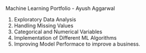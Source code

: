 Machine Learning Portfolio - Ayush Aggarwal
1. Exploratory Data Analysis
2. Handling Missing Values
3. Categorical and Numerical Variables
4. Implementation of Different ML Algorithms
5. Improving Model Performace to improve a business.
